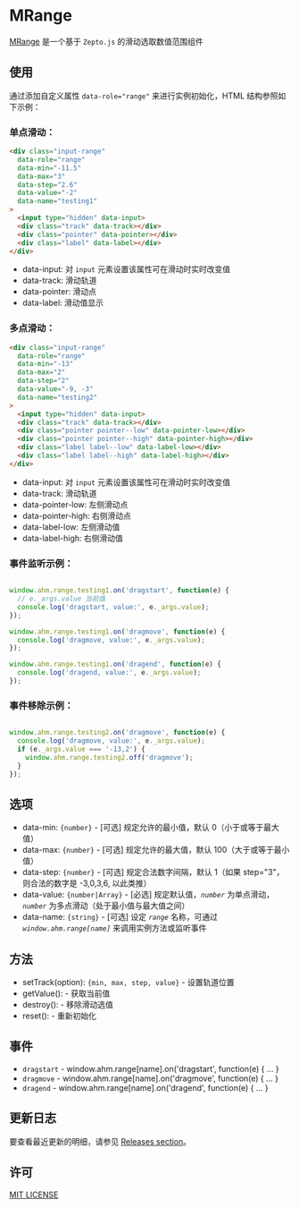 # MRange
[MRange](https://github.com/xyyjk/MRange) 是一个基于 `Zepto.js` 的滑动选取数值范围组件

## 使用

通过添加自定义属性 `data-role="range"` 来进行实例初始化，HTML 结构参照如下示例：

### 单点滑动：

``` html
<div class="input-range"
  data-role="range"
  data-min="-11.5"
  data-max="3"
  data-step="2.6"
  data-value="-2"
  data-name="testing1"
>
  <input type="hidden" data-input>
  <div class="track" data-track></div>
  <div class="pointer" data-pointer></div>
  <div class="label" data-label></div>
</div>
```

- data-input: 对 `input` 元素设置该属性可在滑动时实时改变值
- data-track: 滑动轨道
- data-pointer: 滑动点
- data-label: 滑动值显示

### 多点滑动：

``` html
<div class="input-range"
  data-role="range"
  data-min="-13"
  data-max="2"
  data-step="2"
  data-value="-9, -3"
  data-name="testing2"
>
  <input type="hidden" data-input>
  <div class="track" data-track></div>
  <div class="pointer pointer--low" data-pointer-low></div>
  <div class="pointer pointer--high" data-pointer-high></div>
  <div class="label label--low" data-label-low></div>
  <div class="label label--high" data-label-high></div>
</div>
```

- data-input: 对 `input` 元素设置该属性可在滑动时实时改变值
- data-track: 滑动轨道
- data-pointer-low: 左侧滑动点
- data-pointer-high: 右侧滑动点
- data-label-low: 左侧滑动值
- data-label-high: 右侧滑动值

### 事件监听示例：

``` javascript

window.ahm.range.testing1.on('dragstart', function(e) {
  // e._args.value 当前值
  console.log('dragstart, value:', e._args.value);
});

window.ahm.range.testing1.on('dragmove', function(e) {
  console.log('dragmove, value:', e._args.value);
});

window.ahm.range.testing1.on('dragend', function(e) {
  console.log('dragend, value:', e._args.value);
});
```

### 事件移除示例：

``` javascript

window.ahm.range.testing2.on('dragmove', function(e) {
  console.log('dragmove, value:', e._args.value);
  if (e._args.value === '-13,2') {
    window.ahm.range.testing2.off('dragmove');
  }
});
```

## 选项

- data-min: `{number}` - [可选] 规定允许的最小值，默认 0（小于或等于最大值）
- data-max: `{number}` - [可选] 规定允许的最大值，默认 100（大于或等于最小值）
- data-step: `{number}` - [可选] 规定合法数字间隔，默认 1（如果 step="3"，则合法的数字是 -3,0,3,6, 以此类推）
- data-value: `{number|Array}` - [必选] 规定默认值，*`number`* 为单点滑动，*`number`* 为多点滑动（处于最小值与最大值之间）
- data-name: `{string}` - [可选] 设定 *`range`* 名称，可通过 *`window.ahm.range[name]`* 来调用实例方法或监听事件

## 方法

- setTrack(option): `{min, max, step, value}` - 设置轨道位置
- getValue(): - 获取当前值
- destroy(): - 移除滑动选值
- reset(): - 重新初始化

## 事件

- `dragstart` - window.ahm.range[name].on('dragstart', function(e) { ... }
- `dragmove` - window.ahm.range[name].on('dragmove', function(e) { ... }
- `dragend` - window.ahm.range[name].on('dragend', function(e) { ... }

## 更新日志
要查看最近更新的明细，请参见 [Releases section](https://github.com/xyyjk/MRange/releases)。

## 许可

[MIT LICENSE](http://opensource.org/licenses/MIT)